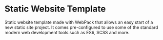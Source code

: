 # Static Website Template
Static website template made with WebPack that allows an easy start of a new static site project. It comes pre-configured to use some of the standard modern web development tools such as ES6, SCSS and more.
